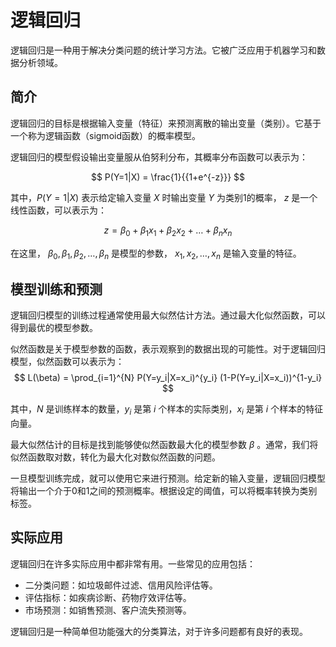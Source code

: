# 逻辑回归

逻辑回归是一种用于解决分类问题的统计学习方法。它被广泛应用于机器学习和数据分析领域。

## 简介

逻辑回归的目标是根据输入变量（特征）来预测离散的输出变量（类别）。它基于一个称为逻辑函数（sigmoid函数）的概率模型。

逻辑回归的模型假设输出变量服从伯努利分布，其概率分布函数可以表示为：

$$
P(Y=1|X) = \frac{1}{{1+e^{-z}}}
$$

其中，$P(Y=1|X)$ 表示给定输入变量 $X$ 时输出变量 $Y$ 为类别1的概率， $z$ 是一个线性函数，可以表示为：

$$
z = \beta_0 + \beta_1x_1 + \beta_2x_2 + \ldots + \beta_nx_n
$$

在这里， $\beta_0, \beta_1, \beta_2, \ldots, \beta_n$ 是模型的参数， $x_1, x_2, \ldots, x_n$ 是输入变量的特征。

## 模型训练和预测

逻辑回归模型的训练过程通常使用最大似然估计方法。通过最大化似然函数，可以得到最优的模型参数。

似然函数是关于模型参数的函数，表示观察到的数据出现的可能性。对于逻辑回归模型，似然函数可以表示为：
$$
L(\beta) = \prod_{i=1}^{N} P(Y=y_i|X=x_i)^{y_i} (1-P(Y=y_i|X=x_i))^{1-y_i}
$$

其中，$N$ 是训练样本的数量，$y_{i}$ 是第 ${i}$ 个样本的实际类别，$x_{i}$ 是第 ${i}$ 个样本的特征向量。

最大似然估计的目标是找到能够使似然函数最大化的模型参数 $\beta$ 。通常，我们将似然函数取对数，转化为最大化对数似然函数的问题。

一旦模型训练完成，就可以使用它来进行预测。给定新的输入变量，逻辑回归模型将输出一个介于0和1之间的预测概率。根据设定的阈值，可以将概率转换为类别标签。

## 实际应用

逻辑回归在许多实际应用中都非常有用。一些常见的应用包括：

- 二分类问题：如垃圾邮件过滤、信用风险评估等。
- 评估指标：如疾病诊断、药物疗效评估等。
- 市场预测：如销售预测、客户流失预测等。

逻辑回归是一种简单但功能强大的分类算法，对于许多问题都有良好的表现。


